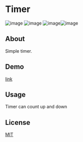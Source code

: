 # Timer

![image](https://img.shields.io/badge/Vite-B73BFE?style=for-the-badge&logo=vite&logoColor=FFD62E) ![image](https://img.shields.io/badge/React-20232A?style=for-the-badge&logo=react&logoColor=61DAFB)
![image](https://img.shields.io/badge/TypeScript-007ACC?style=for-the-badge&logo=typescript&logoColor=white)![image](https://img.shields.io/badge/CSS-239120?&style=for-the-badge&logo=css3&logoColor=white)

## About

Simple timer.

## Demo

[link](https://dziwnykot.pl/pool-timer)

## Usage

Timer can count up and down

## License

[MIT](https://choosealicense.com/licenses/mit/)
